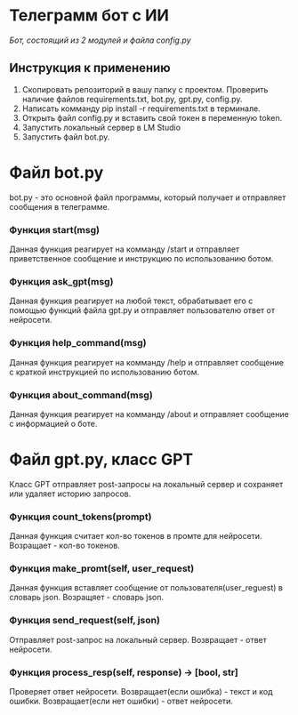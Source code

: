 # Телеграмм бот с ИИ
_Бот, состоящий из 2 модулей и файла config.py_
## Инструкция к применению
1. Скопировать репозиторий в вашу папку с проектом. Проверить наличие файлов requirements.txt, bot.py, gpt.py, config.py.
2. Написать комманду pip install -r requirements.txt в терминале.
3. Открыть файл config.py и вставить свой токен в переменную token.
4. Запустить локальный сервер в LM Studio
5. Запустить файл bot.py.

# Файл bot.py 
bot.py - это основной файл программы, который получает и отправляет сообщения в телеграмме.

### Функция start(msg)
Данная функция реагирует на комманду /start и отправляет приветственное сообщение и инструкцию по использованию ботом.

### Функция ask_gpt(msg)
Данная функция реагирует на любой текст, обрабатывает его с помощью функций файла gpt.py и отправляет пользователю ответ от нейросети.

### Функция help_command(msg)
Данная функция реагирует на комманду /help и отправляет сообщение с краткой инструкцией по использованию ботом.

### Функция about_command(msg)
Данная функция реагирует на комманду /about и отправляет сообщение с информацией о боте.

# Файл gpt.py, класс GPT
Класс GPT отправляет post-запросы на локальный сервер и сохраняет или удаляет историю запросов.

### Функция count_tokens(prompt)
Данная функция считает кол-во токенов в промте для нейросети.
Возращает - кол-во токенов.

### Функция make_promt(self, user_request)
Данная функция вставляет сообщение от пользователя(user_reguest) в словарь json.
Возращяет - словарь json.

### Функция send_request(self, json)
Отправляет post-запрос на локальный сервер.
Возвращает - ответ нейросети.

### Функция process_resp(self, response) -> [bool, str]
Проверяет ответ нейросети.
Возвращает(если ошибка) - текст и код ошибки.
Возвращает(если нет ошибки) - ответ нейросети.


